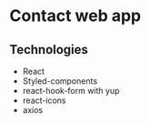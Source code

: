 # Contact web app

## Technologies

- React
- Styled-components
- react-hook-form with yup
- react-icons
- axios
